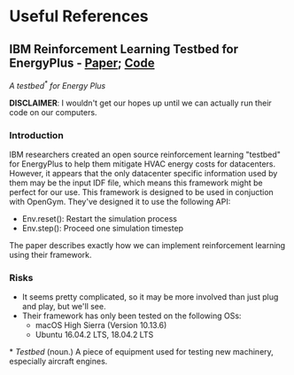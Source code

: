 
# Useful References

## IBM Reinforcement Learning Testbed for EnergyPlus - [Paper](https://arxiv.org/abs/1808.10427); [Code](https://github.com/IBM/rl-testbed-for-energyplus)

_A testbed<sup>*</sup> for Energy Plus_

**DISCLAIMER**: I wouldn't get our hopes up until we can actually run their code on our computers.

### Introduction

IBM researchers created an open source reinforcement learning "testbed" for EnergyPlus to help them mitigate HVAC energy costs for datacenters. However, it appears that the only datacenter specific information used by them may be the input IDF file, which means this framework might be perfect for our use. This framework is designed to be used in conjuction with OpenGym. They've designed it to use the following API:
 - Env.reset(): Restart the simulation process
 - Env.step(): Proceed one simulation timestep
 
 The paper describes exactly how we can implement reinforcement learning using their framework.
 
 ### Risks
 
  - It seems pretty complicated, so it may be more involved than just plug and play, but we'll see.
  - Their framework has only been tested on the following OSs:
    - macOS High Sierra (Version 10.13.6)
    - Ubuntu 16.04.2 LTS, 18.04.2 LTS

\* _Testbed_ (noun.) A piece of equipment used for testing new machinery, especially aircraft engines.
